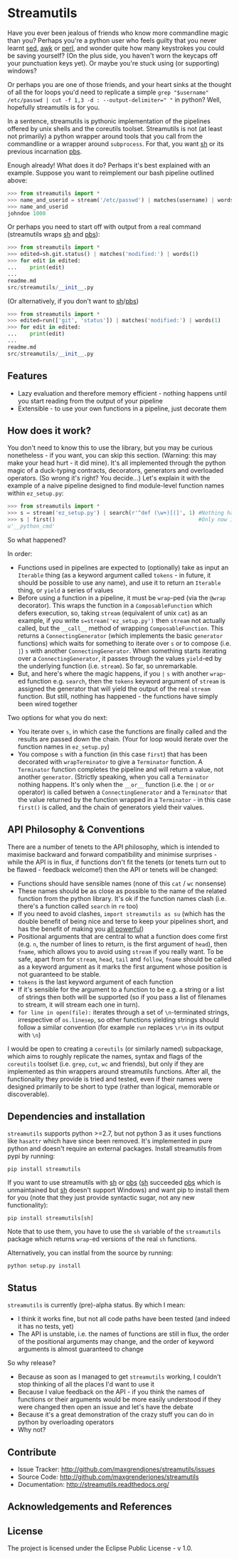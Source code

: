 Streamutils
===========

Have you ever been jealous of friends who know more commandline magic than you? Perhaps you're a python user who
feels guilty that you never learnt [sed], [awk] or [perl], and wonder quite how many keystrokes you could be saving
yourself? (On the plus side, you haven't worn the keycaps off your punctuation keys yet). Or maybe you're stuck using
(or supporting) windows?

Or perhaps you are one of those friends, and your heart sinks at the thought of all the for loops you'd need to
replicate a simple `grep "$username" /etc/passwd | cut -f 1,3 -d : --output-delimiter=" "` in python? Well, hopefully
streamutils is for you.

In a sentence, streamutils is pythonic implementation of the pipelines offered by unix shells and the coreutils toolset.
Streamutils is not (at least not primarily) a python wrapper around tools that you call from the commandline or a wrapper
around `subprocess`. For that, you want [sh] or its previous incarnation [pbs].

Enough already! What does it do? Perhaps it's best explained with an example. Suppose you want to reimplement our bash
pipeline outlined above:

```python
>>> from streamutils import *
>>> name_and_userid = stream('/etc/passwd') | matches(username) | words([0,2], ':', ' ') | first()
>>> name_and_userid
johndoe 1000
```

Or perhaps you need to start off with output from a real command (streamutils wraps [sh] and [pbs]):
```python
>>> from streamutils import *
>>> edited=sh.git.status() | matches('modified:') | words(1)
>>> for edit in edited:
...    print(edit)
...
readme.md
src/streamutils/__init__.py
```
(Or alternatively, if you don't want to [sh]/[pbs])
```python
>>> from streamutils import *
>>> edited=run(['git', 'status']) | matches('modified:') | words(1)
>>> for edit in edited:
...    print(edit)
...
readme.md
src/streamutils/__init__.py
```

Features
--------

-   Lazy evaluation and therefore memory efficient - nothing happens until you start reading from the output of your
    pipeline
-   Extensible - to use your own functions in a pipeline, just decorate them

How does it work?
-----------------
You don't need to know this to use the library, but you may be curious nonetheless - if you want, you can skip this
section. (Warning: this may make your head hurt - it did mine). It's all implemented through the python magic of a
duck-typing contracts, decorators, generators and overloaded operators. (So wrong it's right? You decide...) Let's
explain it with the example of a naive pipeline designed to find module-level function
names within `ez_setup.py`:
```python
>>> from streamutils import *
>>> s = stream('ez_setup.py') | search(r'^def (\w+)[(]', 1) #Nothing happens yet
>>> s | first()                                             #Only now is stream actually called
u'__python_cmd'
```
So what happened?

In order:

-   Functions used in pipelines are expected to (optionally) take as input an `Iterable` thing (as a keyword argument
    called `tokens` - in future, it should be possible to use any name), and use it to return an `Iterable`
    thing, or `yield` a series of values
-   Before using a function in a pipeline, it must be `wrap`-ped (via the `@wrap` decorator). This wraps the function
    in a `ComposableFunction` which defers execution, so, taking `stream` (equivalent of unix `cat`) as an example,
    if you write `s=stream('ez_setup.py')` then `stream` not actually called, but the `__call__` method of wrapping
    `ComposableFunction`. This returns a `ConnectingGenerator` (which implements the basic `generator` functions)
    which waits for something to iterate over `s` or to compose (i.e. `|`) `s` with another `ConnectingGenerator`.
    When something starts iterating over a `ConnectingGenerator`, it passes through the values `yield`-ed by the
    underlying function (i.e. `stream`). So far, so unremarkable.
-   But, and here's where the magic happens, if you `|` `s` with another `wrap`-ed function e.g. `search`, then the
    `tokens` keyword argument of `stream` is assigned the generator that will yield the output of the real `stream`
    function. But still, nothing has happened - the functions have simply been wired together

Two options for what you do next:

-   You iterate over `s`, in which case the functions are finally called and the results are passed down the chain.
    (Your for loop would iterate over the function names in `ez_setup.py`)
-   You compose `s` with a function (in this case `first`)  that has been decorated with `wrapTerminator` to
    give a `Terminator` function. A `Terminator` function completes the pipeline and will return a value, not another
    `generator`. (Strictly speaking, when you call a `Terminator` nothing happens. It's only when the `__or__`
    function (i.e. the `|` or `or` operator) is called betwen a `ConnectingGenerator` and a `Terminator` that the value
    returned by the function wrapped in a `Terminator` - in this case `first()` is called, and the chain of generators
    yield their values.

API Philosophy & Conventions
----------------------------
There are a number of tenets to the API philosophy, which is intended to maximise backward and forward compatibility
and minimise surprises - while the API is in flux, if functions don't fit the tenets (or tenets turn out to be flawed -
feedback welcome!) then the API or tenets will be changed:

-   Functions should have sensible names (none of this `cat` / `wc` nonsense)
-   These names should be as close as possible to the name of the related function from the python library. It's ok
    if the function names clash (i.e. there's a function called `search` in `re` too)
-   If you need to avoid clashes, `import streamutils as su` (which has the double benefit of being nice and terse to
    keep your pipelines short, and has the benefit of making you [all powerful](xkcd.com/149/))
-   Positional arguments that are central to what a function does come first (e.g. `n`, the number of lines to return,
    is the first argument of `head`), then `fname`, which allows you to avoid using `stream` if you really want. To be
    safe, apart from for `stream`, `head`, `tail` and `follow`, `fname` should be called as a keyword argument as it
    marks the first argument whose position is not guaranteed to be stable.
-   `tokens` is the last keyword argument of each function
-   If it's sensible for the argument to a function to be e.g. a string or a list of strings then both will be supported
    (so if you pass a list of filenames to stream, it will stream each one in turn).
-	`for line in open(file):` iterates through a set of `\n`-terminated strings, irrespective of `os.linesep`, so other 
	functions yielding strings should follow a similar convention (for example `run` replaces `\r\n` in its output with 
	`\n`)

I would be open to creating a `coreutils` (or similarly named) subpackage, which aims to roughly replicate the names,
syntax and flags of the `coreutils` toolset (i.e. `grep`, `cut`, `wc` and friends), but only if they are implemented as
thin wrappers around streamutils functions. After all, the functionality they provide is tried and tested, even if their
names were designed primarily to be short to type (rather than logical, memorable or discoverable).

Dependencies and installation
-----------------------------

`streamutils` supports python >=2.7, but not python 3 as it uses functions like `hasattr` which have since been removed.
It's implemented in pure python and doesn't require an external packages. Install streamutils from pypi by running:

    pip install streamutils

If you want to use streamutils with [sh] or [pbs] ([sh] succeeded [pbs] which is unmaintained but [sh] doesn't support
Windows) and want pip to install them for you (note that they just provide syntactic sugar, not any new functionality):

    pip install streamutils[sh]

Note that to use them, you have to use the `sh` variable of the `streamutils` package which returns `wrap`-ed versions
of the real `sh` functions.

Alternatively, you can instlal from the source by running:

    python setup.py install

Status
------
`streamutils` is currently (pre)-alpha status. By which I mean:
-   I think it works fine, but not all code paths have been tested (and indeed it has no tests, yet)
-   The API is unstable, i.e. the names of functions are still in flux, the order of the positional arguments may
    change, and the order of keyword arguments is almost guaranteed to change

So why release?
-   Because as soon as I managed to get `streamutils` working, I couldn't stop thinking of all the places I'd want to
    use it
-   Because I value feedback on the API - if you think the names of functions or their arguments would be more easily
    understood if they were changed then open an issue and let's have the debate
-   Because it's a great demonstration of the crazy stuff you can do in python by overloading operators
-   Why not?

Contribute
----------

- Issue Tracker: http://github.com/maxgrendjones/streamutils/issues
- Source Code: http://github.com/maxgrenderjones/streamutils
- Documentation: http://streamutils.readthedocs.org/

Acknowledgements and References
-------------------------------
[perl]: http://perl.org
[sed]: http://www.gnu.org/software/sed/
[awk]: http://www.gnu.org/s/gawk/manual/gawk.html‎
[sh]: https://pypi.python.org/pypi/sh
[pbs]: https://pypi.python.org/pypi/pbs

License
-------

The project is licensed under the Eclipse Public License - v 1.0.